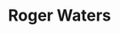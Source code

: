 ---
title: "Roger Waters"
summary: "George Roger Waters is an English musician, singer-songwriter and composer. In 1965, he co-founded the progressive rock band Pink Floyd as its bassist. Following the departure of singer-songwriter Syd Barrett in 1968, Waters also became the band's lyricist, co-lead vocalist and conceptual leader until his departure in 1985.
Pink Floyd achieved international success with the concept albums The Dark Side of the Moon , Wish You Were Here , Animals , The Wall , and The Final Cut . By the early 1980s, they had become one of the most critically acclaimed and commercially successful groups in popular music. Amid creative differences, Waters left in 1985 and began a legal dispute over the use of the band's name and material. They settled out of court in 1987. Waters's solo work includes the studio albums The Pros and Cons of Hitch Hiking , Radio K.A.O.S. , Amused to Death , and Is This the Life We Really Want? . In 2005, he released Ça Ira, an opera translated from Étienne and Nadine Roda-Gils' libretto about the French Revolution.
In 1990, Waters staged one of the largest rock concerts in history, The Wall – Live in Berlin, with an attendance of 450,000. As a member of Pink Floyd, he was inducted into the US Rock and Roll Hall of Fame in 1996 and the UK Music Hall of Fame in 2005. Later that year, he reunited with Pink Floyd for the Live 8 global awareness event, the group's only appearance with Waters since 1981. He has toured extensively as a solo act since 1999; he performed The Dark Side of the Moon in its entirety for his world tour of 2006–2008, and the Wall Live tour of 2010–2013 was the highest-grossing tour by a solo artist at the time.
Waters incorporates political themes in his work and has drawn controversy for his views. He is a supporter of Palestine in the Israeli–Palestinian conflict, likening the treatment of Palestine by Israel to Nazi Germany, and has been accused of antisemitism by organisations including the Anti-Defamation League."
image: "roger-waters.jpg"
apple_music_artist_url: "https://music.apple.com/gb/artist/roger-waters/542658"
wikipedia_url: "https://en.wikipedia.org/wiki/Roger_Waters"
---